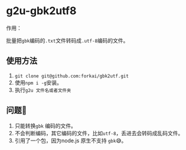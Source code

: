 # g2u-gbk2utf8

作用：

批量把`gbk`编码的`.txt`文件转码成`.utf-8`编码的文件。


## 使用方法

1. `git clone git@github.com:forkai/gbk2utf.git`
2. 使用`npm i -g`安装。
3. 执行`g2u 文件名或者文件夹`


## 问题🔔

1. 只能转换`gbk` 编码的文件。
2. 不会判断编码，其它编码的文件，比如`utf-8`，丢进去会转码成乱码文件。
3. 引用了一个包，因为node.js 原生不支持 `gbk`😅。